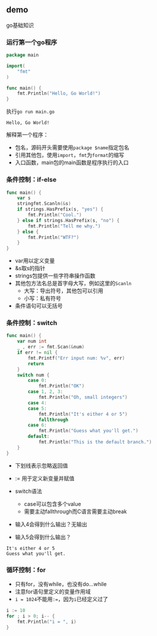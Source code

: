 ## demo

go基础知识

### 运行第一个go程序

```go
package main

import(
	"fmt"
)

func main() {
	fmt.Println("Hello, Go World!")
}
```

执行`go run main.go`

```text
Hello, Go World!
```

解释第一个程序：
- 包名，源码开头需要使用`package $name`指定包名
- 引用其他包，使用`import`，`fmt`为`format`的缩写
- 入口函数，main包的main函数是程序执行的入口

### 条件控制：if-else

```go
func main() {
    var s 
    stringfmt.Scanln(&s)
    if strings.HasPrefix(s, "yes") {
        fmt.Println("Cool.")
    } else if strings.HasPrefix(s, "no") {
        fmt.Println("Tell me why.")
    } else {
        fmt.Println("WTF?")
    }
}
```

- var用以定义变量
- &s取s的指针
- strings包提供一些字符串操作函数
- 其他包方法名总是首字母大写，例如这里的`Scanln`
    - 大写：导出符号，其他包可以引用
    - 小写：私有符号
- 条件语句可以无括号

### 条件控制：switch

```go
func main() {
	var num int
	_ , err := fmt.Scan(&num)
	if err != nil {
		fmt.Printf("Err input num: %v", err)
		return
	}
	switch num {
		case 0:
			fmt.Println("OK")
		case 1, 2, 3:
			fmt.Println("Oh, small integers")
		case 4:
		case 5:
			fmt.Println("It's either 4 or 5")
			fallthrough
		case 6:
			fmt.Println("Guess what you'll get.")
		default:
			fmt.Println("This is the default branch.")
	}
}
```

- 下划线表示忽略返回值
- := 用于定义新变量并赋值
- switch语法
    - case可以包含多个value
    - 需要主动fallthrough而C语言需要主动break

- 输入4会得到什么输出？无输出
- 输入5会得到什么输出？
```text
It's either 4 or 5
Guess what you'll get.
```

### 循环控制：for

- 只有for，没有while，也没有do...while
- 注意for语句里定义的变量作用域
- `i = 1024`不能用`:=`，因为`i`已经定义过了

```go
i := 10
for ; i > 0; i-- {
    fmt.Println("i = ", i)
}
```



